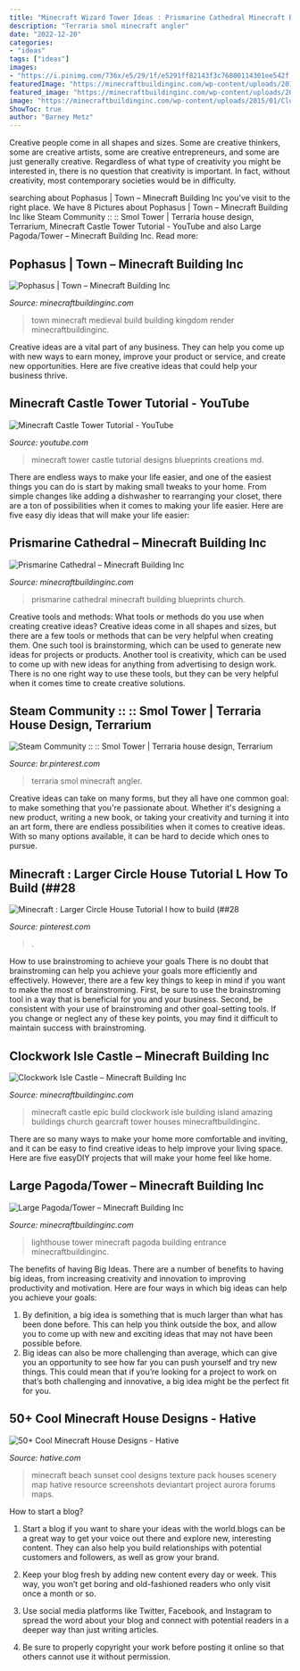 ```yaml
---
title: "Minecraft Wizard Tower Ideas : Prismarine Cathedral Minecraft Building Blueprints Church"
description: "Terraria smol minecraft angler"
date: "2022-12-20"
categories:
- "ideas"
tags: ["ideas"]
images:
- "https://i.pinimg.com/736x/e5/29/1f/e5291ff82143f3c76800114301ee542f.jpg"
featuredImage: "https://minecraftbuildinginc.com/wp-content/uploads/2015/04/Prismarine-Cathedral-minecraft-building-ideas-blueprints-download-save-church-9.jpg"
featured_image: "https://minecraftbuildinginc.com/wp-content/uploads/2015/04/Prismarine-Cathedral-minecraft-building-ideas-blueprints-download-save-church-9.jpg"
image: "https://minecraftbuildinginc.com/wp-content/uploads/2015/01/Clockwork-Isle-Minecraft-castle-building-ideas-660x330.jpg"
ShowToc: true
author: "Barney Metz"
---
```



Creative people come in all shapes and sizes. Some are creative thinkers, some are creative artists, some are creative entrepreneurs, and some are just generally creative. Regardless of what type of creativity you might be interested in, there is no question that creativity is important. In fact, without creativity, most contemporary societies would be in difficulty.

	

		
searching about Pophasus | Town – Minecraft Building Inc you've visit to the right place. We have 8 Pictures about Pophasus | Town – Minecraft Building Inc like Steam Community :: :: Smol Tower | Terraria house design, Terrarium, Minecraft Castle Tower Tutorial - YouTube and also Large Pagoda/Tower – Minecraft Building Inc. Read more:
		
    
## Pophasus | Town – Minecraft Building Inc

<img loading=lazy src="http://minecraftbuildinginc.com/wp-content/uploads/2014/09/Pophasus-minecraft-city-town-old-medieval-kingdom-build-ideas-8.jpg" onerror="this.onerror=null;this.src='https://tse1.mm.bing.net/th?id=OIP.FuZfkmp9Nwj96YHkbSURMAHaFj&amp;pid=15.1';" alt="Pophasus | Town – Minecraft Building Inc">

_Source: minecraftbuildinginc.com_

>town minecraft medieval build building kingdom render minecraftbuildinginc. 

	

Creative ideas are a vital part of any business. They can help you come up with new ways to earn money, improve your product or service, and create new opportunities. Here are five creative ideas that could help your business thrive.

    
## Minecraft Castle Tower Tutorial - YouTube

<img loading=lazy src="https://i.ytimg.com/vi/MD_zBFBuKJw/hqdefault.jpg" onerror="this.onerror=null;this.src='https://tse4.mm.bing.net/th?id=OIP.aEWq6H5uegWCVErdkC2SggHaFj&amp;pid=15.1';" alt="Minecraft Castle Tower Tutorial - YouTube">

_Source: youtube.com_

>minecraft tower castle tutorial designs blueprints creations md. 

	

There are endless ways to make your life easier, and one of the easiest things you can do is start by making small tweaks to your home. From simple changes like adding a dishwasher to rearranging your closet, there are a ton of possibilities when it comes to making your life easier. Here are five easy diy ideas that will make your life easier: 

    
## Prismarine Cathedral – Minecraft Building Inc

<img loading=lazy src="https://minecraftbuildinginc.com/wp-content/uploads/2015/04/Prismarine-Cathedral-minecraft-building-ideas-blueprints-download-save-church-9.jpg" onerror="this.onerror=null;this.src='https://tse4.mm.bing.net/th?id=OIP.iE64h3CvK4JnMfayf1KC0gHaD6&amp;pid=15.1';" alt="Prismarine Cathedral – Minecraft Building Inc">

_Source: minecraftbuildinginc.com_

>prismarine cathedral minecraft building blueprints church. 

	

Creative tools and methods: What tools or methods do you use when creating creative ideas?
Creative ideas come in all shapes and sizes, but there are a few tools or methods that can be very helpful when creating them. One such tool is brainstorming, which can be used to generate new ideas for projects or products. Another tool is creativity, which can be used to come up with new ideas for anything from advertising to design work. There is no one right way to use these tools, but they can be very helpful when it comes time to create creative solutions.

    
## Steam Community :: :: Smol Tower | Terraria House Design, Terrarium

<img loading=lazy src="https://i.pinimg.com/736x/e5/29/1f/e5291ff82143f3c76800114301ee542f.jpg" onerror="this.onerror=null;this.src='https://tse4.mm.bing.net/th?id=OIP.SddUGzThZzFa5EArvPfhgQHaHk&amp;pid=15.1';" alt="Steam Community :: :: Smol Tower | Terraria house design, Terrarium">

_Source: br.pinterest.com_

>terraria smol minecraft angler. 

	

Creative ideas can take on many forms, but they all have one common goal: to make something that you're passionate about. Whether it's designing a new product, writing a new book, or taking your creativity and turning it into an art form, there are endless possibilities when it comes to creative ideas. With so many options available, it can be hard to decide which ones to pursue.

    
## Minecraft : Larger Circle House Tutorial L How To Build (##28

<img loading=lazy src="https://i.pinimg.com/736x/db/cf/b5/dbcfb50d8a3dc7fcc20211b5f325dfea.jpg" onerror="this.onerror=null;this.src='https://tse4.mm.bing.net/th?id=OIP.HywwJeCDkABwMBUZdMQWIAHaEK&amp;pid=15.1';" alt="Minecraft : Larger Circle House Tutorial l how to build (##28">

_Source: pinterest.com_

>. 

	

How to use brainstroming to achieve your goals
There is no doubt that brainstroming can help you achieve your goals more efficiently and effectively. However, there are a few key things to keep in mind if you want to make the most of brainstroming. First, be sure to use the brainstroming tool in a way that is beneficial for you and your business. Second, be consistent with your use of brainstroming and other goal-setting tools. If you change or neglect any of these key points, you may find it difficult to maintain success with brainstroming.

    
## Clockwork Isle Castle – Minecraft Building Inc

<img loading=lazy src="https://minecraftbuildinginc.com/wp-content/uploads/2015/01/Clockwork-Isle-Minecraft-castle-building-ideas-660x330.jpg" onerror="this.onerror=null;this.src='https://tse2.mm.bing.net/th?id=OIP.pkfceM7LxA2639pIiEfv6QHaDt&amp;pid=15.1';" alt="Clockwork Isle Castle – Minecraft Building Inc">

_Source: minecraftbuildinginc.com_

>minecraft castle epic build clockwork isle building island amazing buildings church gearcraft tower houses minecraftbuildinginc. 

	

There are so many ways to make your home more comfortable and inviting, and it can be easy to find creative ideas to help improve your living space. Here are five easyDIY projects that will make your home feel like home.

    
## Large Pagoda/Tower – Minecraft Building Inc

<img loading=lazy src="https://minecraftbuildinginc.com/wp-content/uploads/2013/02/Lighthouse7_204126.jpg" onerror="this.onerror=null;this.src='https://tse3.mm.bing.net/th?id=OIP.PLpflAQieSX0Hk0ApMykNAHaFk&amp;pid=15.1';" alt="Large Pagoda/Tower – Minecraft Building Inc">

_Source: minecraftbuildinginc.com_

>lighthouse tower minecraft pagoda building entrance minecraftbuildinginc. 

	

The benefits of having Big Ideas.
There are a number of benefits to having big ideas, from increasing creativity and innovation to improving productivity and motivation. Here are four ways in which big ideas can help you achieve your goals: 
1. By definition, a big idea is something that is much larger than what has been done before. This can help you think outside the box, and allow you to come up with new and exciting ideas that may not have been possible before. 
2. Big ideas can also be more challenging than average, which can give you an opportunity to see how far you can push yourself and try new things. This could mean that if you’re looking for a project to work on that’s both challenging and innovative, a big idea might be the perfect fit for you. 

    
## 50+ Cool Minecraft House Designs - Hative

<img loading=lazy src="https://hative.com/wp-content/uploads/2014/02/minecraft-houses/minecraft-beach-sunset-36.jpg" onerror="this.onerror=null;this.src='https://tse2.mm.bing.net/th?id=OIP.980uUvxUvjgFYrMcsDPMtwHaD8&amp;pid=15.1';" alt="50+ Cool Minecraft House Designs - Hative">

_Source: hative.com_

>minecraft beach sunset cool designs texture pack houses scenery map hative resource screenshots deviantart project aurora forums maps. 

	

How to start a blog?
1. Start a blog if you want to share your ideas with the world.blogs can be a great way to get your voice out there and explore new, interesting content. They can also help you build relationships with potential customers and followers, as well as grow your brand.
2. Keep your blog fresh by adding new content every day or week. This way, you won’t get boring and old-fashioned readers who only visit once a month or so.

3. Use social media platforms like Twitter, Facebook, and Instagram to spread the word about your blog and connect with potential readers in a deeper way than just writing articles.

4. Be sure to properly copyright your work before posting it online so that others cannot use it without permission.

